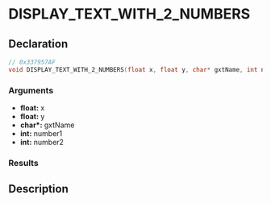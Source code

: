 # DISPLAY_TEXT_WITH_2_NUMBERS

## Declaration
```cpp
// 0x337957AF
void DISPLAY_TEXT_WITH_2_NUMBERS(float x, float y, char* gxtName, int number1, int number2);
```

### Arguments
- **float:** x
- **float:** y
- **char\*:** gxtName
- **int:** number1
- **int:** number2

### Results

## Description
